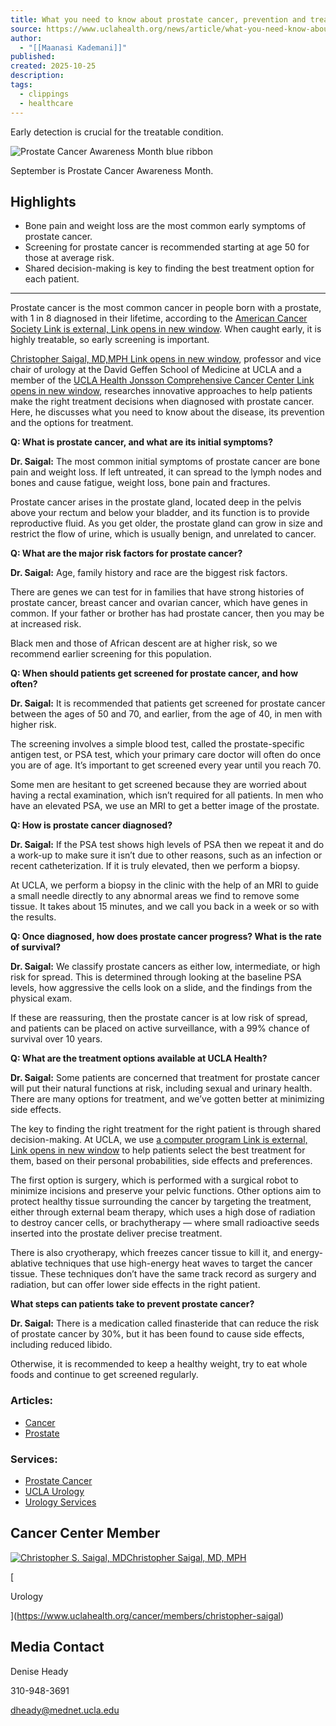 ```yaml
---
title: What you need to know about prostate cancer, prevention and treatment
source: https://www.uclahealth.org/news/article/what-you-need-know-about-prostate-cancer-prevention-and
author:
  - "[[Maanasi Kademani]]"
published:
created: 2025-10-25
description:
tags:
  - clippings
  - healthcare
---
```

Early detection is crucial for the treatable condition.

![Prostate Cancer Awareness Month blue ribbon](https://www.uclahealth.org/sites/default/files/styles/landscape_3x2_016000_640x427/public/images/e4/prostate-cancer-awareness-month.jpg?h=53e43df9&f=1f0f67f0&itok=Om1fxuAU)

September is Prostate Cancer Awareness Month.

## Highlights

- Bone pain and weight loss are the most common early symptoms of prostate cancer.
- Screening for prostate cancer is recommended starting at age 50 for those at average risk.
- Shared decision-making is key to finding the best treatment option for each patient.

---

Prostate cancer is the most common cancer in people born with a prostate, with 1 in 8 diagnosed in their lifetime, according to the [American Cancer Society Link is external, Link opens in new window](https://www.cancer.org/cancer/types/prostate-cancer/about/key-statistics.html#:~:text=About%20313%2C780%20new%20cases%20of,do%20not%20die%20from%20it. "American Cancer Society"). When caught early, it is highly treatable, so early screening is important.

[Christopher Saigal, MD,MPH Link opens in new window](https://www.uclahealth.org/providers/christopher-saigal "Dr. Christopher Saigal"), professor and vice chair of urology at the David Geffen School of Medicine at UCLA and a member of the [UCLA Health Jonsson Comprehensive Cancer Center Link opens in new window](https://www.uclahealth.org/cancer "UCLA Health Jonsson Comprehensive Cancer Center"), researches innovative approaches to help patients make the right treatment decisions when diagnosed with prostate cancer. Here, he discusses what you need to know about the disease, its prevention and the options for treatment.

**Q: What is prostate cancer, and what are its initial symptoms?**

**Dr. Saigal:** The most common initial symptoms of prostate cancer are bone pain and weight loss. If left untreated, it can spread to the lymph nodes and bones and cause fatigue, weight loss, bone pain and fractures.

Prostate cancer arises in the prostate gland, located deep in the pelvis above your rectum and below your bladder, and its function is to provide reproductive fluid. As you get older, the prostate gland can grow in size and restrict the flow of urine, which is usually benign, and unrelated to cancer.

**Q: What are the major risk factors for prostate cancer?**

**Dr. Saigal:** Age, family history and race are the biggest risk factors.

There are genes we can test for in families that have strong histories of prostate cancer, breast cancer and ovarian cancer, which have genes in common. If your father or brother has had prostate cancer, then you may be at increased risk.

Black men and those of African descent are at higher risk, so we recommend earlier screening for this population.

**Q: When should patients get screened for prostate cancer, and how often?**

**Dr. Saigal:** It is recommended that patients get screened for prostate cancer between the ages of 50 and 70, and earlier, from the age of 40, in men with higher risk.

The screening involves a simple blood test, called the prostate-specific antigen test, or PSA test, which your primary care doctor will often do once you are of age. It’s important to get screened every year until you reach 70.

Some men are hesitant to get screened because they are worried about having a rectal examination, which isn’t required for all patients. In men who have an elevated PSA, we use an MRI to get a better image of the prostate.

**Q: How is prostate cancer diagnosed?**

**Dr. Saigal:** If the PSA test shows high levels of PSA then we repeat it and do a work-up to make sure it isn’t due to other reasons, such as an infection or recent catheterization. If it is truly elevated, then we perform a biopsy.

At UCLA, we perform a biopsy in the clinic with the help of an MRI to guide a small needle directly to any abnormal areas we find to remove some tissue. It takes about 15 minutes, and we call you back in a week or so with the results.

**Q: Once diagnosed, how does prostate cancer progress? What is the rate of survival?**

**Dr. Saigal:** We classify prostate cancers as either low, intermediate, or high risk for spread. This is determined through looking at the baseline PSA levels, how aggressive the cells look on a slide, and the findings from the physical exam.

If these are reassuring, then the prostate cancer is at low risk of spread, and patients can be placed on active surveillance, with a 99% chance of survival over 10 years.

**Q: What are the treatment options available at UCLA Health?**

**Dr. Saigal:** Some patients are concerned that treatment for prostate cancer will put their natural functions at risk, including sexual and urinary health. There are many options for treatment, and we’ve gotten better at minimizing side effects.

The key to finding the right treatment for the right patient is through shared decision-making. At UCLA, we use [a computer program Link is external, Link opens in new window](https://newsroom.ucla.edu/stories/faced-with-many-options-men-with-prostate-cancer-get-help-choosing-the-right-treatments "Faced with many options, men with prostate cancer get help choosing the right treatments") to help patients select the best treatment for them, based on their personal probabilities, side effects and preferences.

The first option is surgery, which is performed with a surgical robot to minimize incisions and preserve your pelvic functions. Other options aim to protect healthy tissue surrounding the cancer by targeting the treatment, either through external beam therapy, which uses a high dose of radiation to destroy cancer cells, or brachytherapy — where small radioactive seeds inserted into the prostate deliver precise treatment.

There is also cryotherapy, which freezes cancer tissue to kill it, and energy-ablative techniques that use high-energy heat waves to target the cancer tissue. These techniques don’t have the same track record as surgery and radiation, but can offer lower side effects in the right patient.

**What steps can patients take to prevent prostate cancer?**

**Dr. Saigal:** There is a medication called finasteride that can reduce the risk of prostate cancer by 30%, but it has been found to cause side effects, including reduced libido.

Otherwise, it is recommended to keep a healthy weight, try to eat whole foods and continue to get screened regularly.

### Articles:

- [Cancer](https://www.uclahealth.org/news/search?f%5B0%5D=topic%3A80086)
- [Prostate](https://www.uclahealth.org/news/search?f%5B0%5D=tag%3A81236)

### Services:

- [Prostate Cancer](https://www.uclahealth.org/cancer/cancer-services/prostate-cancer)
- [UCLA Urology](https://www.uclahealth.org/departments/urology)
- [Urology Services](https://www.uclahealth.org/medical-services/urology)

## Cancer Center Member

[![Christopher S. Saigal, MD](https://www.uclahealth.org/sites/default/files/styles/square_003000_120x120/public/images/saigal-christopher-1841219656.jpg?h=b301215a&f=464d7a2c&itok=wSMPLIok)](https://www.uclahealth.org/cancer/members/christopher-saigal)[Christopher Saigal, MD, MPH](https://www.uclahealth.org/cancer/members/christopher-saigal)

[

Urology

](https://www.uclahealth.org/cancer/members/christopher-saigal)

## Media Contact

Denise Heady

310-948-3691

[dheady@mednet.ucla.edu](https://www.uclahealth.org/news/article/)